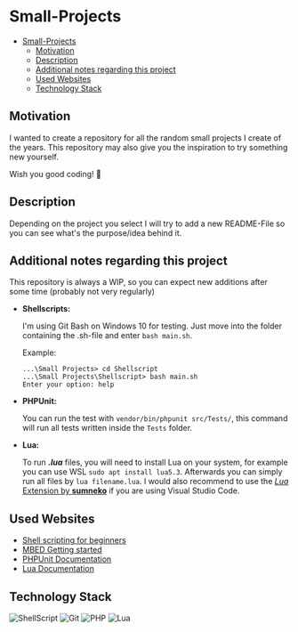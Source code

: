 # Small-Projects

- [Small-Projects](#small-projects)
  - [Motivation](#motivation)
  - [Description](#description)
  - [Additional notes regarding this project](#additional-notes-regarding-this-project)
  - [Used Websites](#used-websites)
  - [Technology Stack](#technology-stack)

## Motivation

I wanted to create a repository for all the random small projects I create of the years. This repository may also give you the inspiration to try something new yourself.

Wish you good coding! :partying_face:

## Description

Depending on the project you select I will try to add a new README-File so you can see what's the purpose/idea behind it.

## Additional notes regarding this project

This repository is always a WIP, so you can expect new additions after some time (probably not very regularly)

- __Shellscripts:__

  I'm using Git Bash on Windows 10 for testing. Just move into the folder containing the .sh-file and enter ```bash main.sh```.
  
    Example:

      ...\Small Projects> cd Shellscript
      ...\Small Projects\Shellscript> bash main.sh
      Enter your option: help

- __PHPUnit:__

  You can run the test with `vendor/bin/phpunit src/Tests/`, this command will run all tests written inside the `Tests` folder.

- __Lua:__

  To run *__.lua__* files, you will need to install Lua on your system, for example you can use WSL ``sudo apt install lua5.3``. Afterwards you can simply run all files by ``lua filename.lua``. I would also recommend to use the [*Lua* Extension by __sumneko__](https://marketplace.visualstudio.com/items?itemName=sumneko.lua) if you are using Visual Studio Code.

## Used Websites

- [Shell scripting for beginners](https://dev.to/abdadeel/shell-scripting-basics-beginners-guide-1h2b)
- [MBED Getting started](https://os.mbed.com/docs/mbed-os/v6.15/introduction/index.html)
- [PHPUnit Documentation](https://phpunit.de/)
- [Lua Documentation](https://www.lua.org/docs.html)

## Technology Stack

![ShellScript](https://img.shields.io/badge/Shell_Script-121011?style=for-the-badge&logo=gnu-bash&logoColor=white)
![Git](https://img.shields.io/badge/GIT-E44C30?style=for-the-badge&logo=git&logoColor=white)
![PHP](https://img.shields.io/badge/PHP-777BB4?style=for-the-badge&logo=php&logoColor=white)
![Lua](https://img.shields.io/badge/Lua-2C2D72?style=for-the-badge&logo=lua&logoColor=white)
